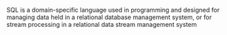 SQL is a domain-specific language used in programming and designed for managing data held in a relational database management system, or for stream processing in a relational data stream management system